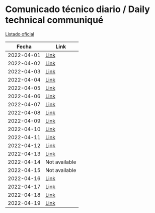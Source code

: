 # Comunicado técnico diario / Daily technical communiqué

[Listado oficial](https://www.gob.mx/salud/documentos/coronavirus-covid19-comunicados-tecnicos-diarios-abril-2022)

| Fecha               | Link        |
| ------------------- | ----------  |
| 2022-04-01 | [Link](https://www.gob.mx/salud/prensa/comunicado-tecnico-diario-covid-19-297835) |
| 2022-04-02 | [Link](https://www.gob.mx/salud/prensa/comunicado-tecnico-diario-covid-19-297838) |
| 2022-04-03 | [Link](https://www.gob.mx/salud/prensa/comunicado-tecnico-diario-covid-19-297842) |
| 2022-04-04 | [Link](https://www.gob.mx/salud/prensa/comunicado-tecnico-diario-covid-19-298516) |
| 2022-04-05 | [Link](https://www.gob.mx/salud/prensa/comunicado-tecnico-diario-covid-19-298598) |
| 2022-04-06 | [Link](https://www.gob.mx/salud/prensa/comunicado-tecnico-diario-covid-19-298677) |
| 2022-04-07 | [Link](https://www.gob.mx/salud/prensa/comunicado-tecnico-diario-covid-19-298762) |
| 2022-04-08 | [Link](https://www.gob.mx/salud/prensa/comunicado-tecnico-diario-covid-19-298894) |
| 2022-04-09 | [Link](https://www.gob.mx/salud/prensa/comunicado-tecnico-diario-covid-19-298916) |
| 2022-04-10 | [Link](https://www.gob.mx/salud/prensa/comunicado-tecnico-diario-covid-19-298937) |
| 2022-04-11 | [Link](https://www.gob.mx/salud/prensa/comunicado-tecnico-diario-covid-19-299022) |
| 2022-04-12 | [Link](https://www.gob.mx/salud/prensa/comunicado-tecnico-diario-covid-19-299113) |
| 2022-04-13 | [Link](https://www.gob.mx/salud/prensa/comunicado-tecnico-diario-covid-19-299258) |
| 2022-04-14 | Not available                                                                     |
| 2022-04-15 | Not available                                                                     |
| 2022-04-16 | [Link](https://www.gob.mx/salud/prensa/comunicado-tecnico-diario-covid-19-299318) |
| 2022-04-17 | [Link](https://www.gob.mx/salud/prensa/comunicado-tecnico-diario-covid-19-299321) |
| 2022-04-18 | [Link](https://www.gob.mx/salud/prensa/comunicado-tecnico-diario-covid-19-299324) |
| 2022-04-19 | [Link](https://www.gob.mx/salud/prensa/comunicado-tecnico-diario-covid-19-299327) |
